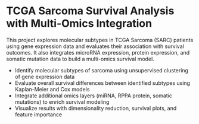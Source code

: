 # TCGA Sarcoma Survival Analysis with Multi-Omics Integration
This project explores molecular subtypes in TCGA Sarcoma (SARC) patients using gene expression data and evaluates their association with survival outcomes. It also integrates microRNA expression, protein expression, and somatic mutation data to build a multi-omics survival model.

-  Identify molecular subtypes of sarcoma using unsupervised clustering of gene expression data
- Evaluate overall survival differences between identified subtypes using Kaplan-Meier and Cox models
- Integrate additional omics layers (miRNA, RPPA protein, somatic mutations) to enrich survival modeling
- Visualize results with dimensionality reduction, survival plots, and feature importance
